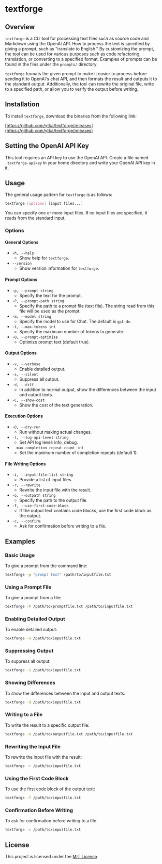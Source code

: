 # textforge

## Overview

`textforge` is a CLI tool for processing text files such as source code and Markdown using the OpenAI API. How to process the text is specified by giving a prompt, such as "translate to English." By customizing the prompt, the tool can be used for various purposes such as code refactoring, translation, or converting to a specified format. Examples of prompts can be found in the files under the `prompts/` directory.

`textforge` formats the given prompt to make it easier to process before sending it to OpenAI's chat API, and then formats the result and outputs it to the standard output. Additionally, the tool can rewrite the original file, write to a specified path, or allow you to verify the output before writing.

## Installation

To install `textforge`, download the binaries from the following link:

[https://github.com/ytka/textforge/releases](https://github.com/ytka/textforge/releases)

## Setting the OpenAI API Key

This tool requires an API key to use the OpenAI API. Create a file named `.textforge-apikey` in your home directory and write your OpenAI API key in it.

## Usage

The general usage pattern for `textforge` is as follows:

```sh
textforge [options] [input files...]
```

You can specify one or more input files. If no input files are specified, it reads from the standard input.

### Options

#### General Options

- `-h, --help`
   - Show help for `textforge`.
- `--version`
   - Show version information for `textforge`.

#### Prompt Options

- `-p, --prompt string`
   - Specify the text for the prompt.
- `-P, --prompt-path string`
   - Specify the path to a prompt file (text file). The string read from this file will be used as the prompt.
- `-m, --model string`
   - Specify the model to use for Chat. The default is `gpt-4o`.
- `-t, --max-tokens int`
   - Specify the maximum number of tokens to generate.
- `-O, --prompt-optimize`
   - Optimize prompt text (default true).

#### Output Options

- `-v, --verbose`
   - Enable detailed output.
- `-s, --silent`
   - Suppress all output.
- `-d, --diff`
   - In addition to normal output, show the differences between the input and output texts.
- `-C, --show-cost`
   - Show the cost of the text generation.

#### Execution Options

- `-D, --dry-run`
   - Run without making actual changes.
- `-l, --log-api-level string`
   - Set API log level: info, debug.
- `--max-completion-repeat-count int`
   - Set the maximum number of completion repeats (default 1).

#### File Writing Options

- `-i, --input-file-list string`
   - Provide a list of input files.
- `-r, --rewrite`
   - Rewrite the input file with the result.
- `-o, --outpath string`
   - Specify the path to the output file.
- `-f, --use-first-code-block`
   - If the output text contains code blocks, use the first code block as the output.
- `-c, --confirm`
   - Ask for confirmation before writing to a file.

## Examples

### Basic Usage

To give a prompt from the command line:

```sh
textforge -p "prompt text" /path/to/inputfile.txt
```

### Using a Prompt File

To give a prompt from a file:

```sh
textforge -P /path/to/promptfile.txt /path/to/inputfile.txt
```

### Enabling Detailed Output

To enable detailed output:

```sh
textforge -v /path/to/inputfile.txt
```

### Suppressing Output

To suppress all output:

```sh
textforge -s /path/to/inputfile.txt
```

### Showing Differences

To show the differences between the input and output texts:

```sh
textforge -d /path/to/inputfile.txt
```

### Writing to a File

To write the result to a specific output file:

```sh
textforge -o /path/to/outputfile.txt /path/to/inputfile.txt
```

### Rewriting the Input File

To rewrite the input file with the result:

```sh
textforge -r /path/to/inputfile.txt
```

### Using the First Code Block

To use the first code block of the output text:

```sh
textforge -f /path/to/inputfile.txt
```

### Confirmation Before Writing

To ask for confirmation before writing to a file:

```sh
textforge -c /path/to/inputfile.txt
```

## License

This project is licensed under the [MIT License](link_to_license).
